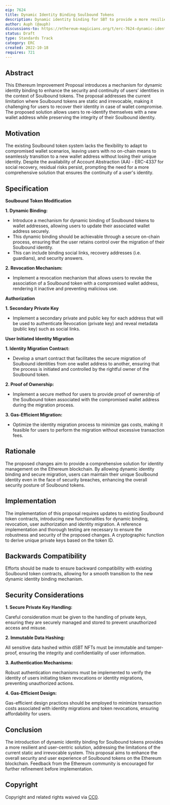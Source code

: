 ```yaml
---
eip: 7624
title: Dynamic Identity Binding Soulbound Tokens
description: Dynamic identity binding for SBT to provide a more resilient and user-centric solution
author: Auph (@auph)
discussions-to: https://ethereum-magicians.org/t/erc-7624-dynamic-identity-binding-soulbound-tokens/18676
status: Draft
type: Standards Track
category: ERC
created: 2022-10-18
requires: 721
---
```


## Abstract

This Ethereum Improvement Proposal introduces a mechanism for dynamic identity binding to enhance the security and continuity of users' identities in the context of Soulbound tokens. The proposal addresses the current limitation where Soulbound tokens are static and irrevocable, making it challenging for users to recover their identity in case of wallet compromise. The proposed solution allows users to re-identify themselves with a new wallet address while preserving the integrity of their Soulbound identity.

## Motivation

The existing Soulbound token system lacks the flexibility to adapt to compromised wallet scenarios, leaving users with no on-chain means to seamlessly transition to a new wallet address without losing their unique identity. Despite the availability of Account Abstraction (AA) - ERC-4337 for social recovery, residual risks persist, prompting the need for a more comprehensive solution that ensures the continuity of a user's identity.

## Specification

**Soulbound Token Modification**

**1. Dynamic Binding:**
- Introduce a mechanism for dynamic binding of Soulbound tokens to wallet addresses, allowing users to update their associated wallet address securely.
- This dynamic binding should be achievable through a secure on-chain process, ensuring that the user retains control over the migration of their Soulbound identity.
- This can include binding social links, recovery addresses (i.e. guardians), and security answers.

**2. Revocation Mechanism:**
- Implement a revocation mechanism that allows users to revoke the association of a Soulbound token with a compromised wallet address, rendering it inactive and preventing malicious use.

**Authorization**

**1. Secondary Private Key**
- Implement a secondary private and public key for each address that will be used to authenticate Revocation (private key) and reveal metadata (public key) such as social links.

**User Initiated Identity Migration**

**1. Identity Migration Contract:**
- Develop a smart contract that facilitates the secure migration of Soulbound identities from one wallet address to another, ensuring that the process is initiated and controlled by the rightful owner of the Soulbound token.

**2. Proof of Ownership:**
- Implement a secure method for users to provide proof of ownership of the Soulbound token associated with the compromised wallet address during the migration process.

**3. Gas-Efficient Migration:**
- Optimize the identity migration process to minimize gas costs, making it feasible for users to perform the migration without excessive transaction fees.

## Rationale

The proposed changes aim to provide a comprehensive solution for identity management on the Ethereum blockchain. By allowing dynamic identity binding and secure migration, users can maintain their unique Soulbound identity even in the face of security breaches, enhancing the overall security posture of Soulbound tokens.

## Implementation

The implementation of this proposal requires updates to existing Soulbound token contracts, introducing new functionalities for dynamic binding, revocation, user authorization and identity migration. A reference implementation and thorough testing are necessary to ensure the robustness and security of the proposed changes. A cryptographic function to derive unique private keys based on the token ID.

## Backwards Compatibility

Efforts should be made to ensure backward compatibility with existing Soulbound token contracts, allowing for a smooth transition to the new dynamic identity binding mechanism.

## Security Considerations

**1. Secure Private Key Handling:**

Careful consideration must be given to the handling of private keys, ensuring they are securely managed and stored to prevent unauthorized access and misuse.

**2. Immutable Data Hashing:**

All sensitive data hashed within dSBT NFTs must be immutable and tamper-proof, ensuring the integrity and confidentiality of user information.

**3. Authentication Mechanisms:**

Robust authentication mechanisms must be implemented to verify the identity of users initiating token revocations or identity migrations, preventing unauthorized actions.

**4. Gas-Efficient Design:**

Gas-efficient design practices should be employed to minimize transaction costs associated with identity migrations and token revocations, ensuring affordability for users.

## Conclusion

The introduction of dynamic identity binding for Soulbound tokens provides a more resilient and user-centric solution, addressing the limitations of the current static and irrevocable system. This proposal aims to enhance the overall security and user experience of Soulbound tokens on the Ethereum blockchain. Feedback from the Ethereum community is encouraged for further refinement before implementation.

## Copyright

Copyright and related rights waived via [CC0](../LICENSE.md).
